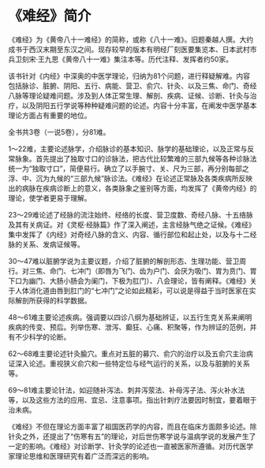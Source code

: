 # 《难经》简介



《难经》为《黄帝八十一难经》的简称，或称《八十一难》。旧题秦越人撰。大约成书于西汉末期至东汉之间。现存较早的版本有明经厂刻医要集览本、日本武村市兵卫刻宋·王九思《黄帝八十一难》集注本等。历代注释、发挥者约50家。


该书针对《内经》中深奥的中医学理论，归纳为81个问题，进行释疑解难。内容包括脉诊、脏腑、阴阳、五行、病能、营卫、俞穴、针灸、以及三焦、命门、奇经八脉等理论疑难问题。涉及到人体正常生理、解剖、疾病、证候、诊断、针灸与治疗，以及阴阳五行学说等种种疑难问题的论述。内容十分丰富，在阐发中医学基本理论方面占有重要的地位。


全书共3卷（一说5卷），分81难。


1～22难，主要论述脉学，介绍脉诊的基本知识、脉学的基础理论，以及正常与反常脉象。首先提出了独取寸口的诊脉法，把古代比较繁难的三部九候等各种诊脉法统一为“独取寸口”，简便易行。确立了以手腕寸、关、尺为三部，再分别每部之浮、中、沉为九候的“三部九候”脉诊法。《难经》在论述正常脉及各类疾病所反映出的病脉在疾病诊断上的意义，各类脉象之鉴别等方面，均发挥了《黄帝内经》的理论，使学者更易于理解。


23～29难论述了经脉的流注始终、经络的长度、营卫度数、奇经八脉、十五络脉及其有关病证。对《灵枢·经脉篇》作了深入阐述，主言经脉气绝之证候。《难经》集中发挥了《内经》对奇经八脉的含义、内容、循行部位和起止处，以及与十二经脉的关系、发病证候等。


30～47难以脏腑学说为主要议题，介绍了脏腑的解剖形态、生理功能、营卫周行。对三焦、命门、七冲门（即唇为飞门、齿为户门、会厌为吸门、胃为贲门、胃下口为幽门、大肠小肠会为阑门，下极为肛门）、八会理论，皆有阐释。《难经》关于人体消化道由唇到肛门的“七冲门”之论如此精彩，可以说是得益于当时医家在实际解剖所获得的科学数据。


48～61难主要论述疾病。强调要以四诊八纲为基础辨证，以五行生克关系来阐明疾病的传变、预后。列举伤寒、泄泻、癫狂、心痛、积聚等，作为辨证的范例，并有不少科学的论断。


62～68难主要论述针灸腧穴。重点对五脏的募穴、俞穴的治疗以及五俞穴主治病证深入论述。重视狭义俞穴和一些特定位与经气运行的关系，以及与脏腑的关系等。


69～81难主要论针法，如迎随补泻法、刺井泻荥法、补母泻子法、泻火补水法等，以及这些方法的应用、宜忌、注意事项。指出针刺疗法要因时制宜，要着眼于治未病。


《难经》不但在理论方面丰富了祖国医药学的内容，而且在临床方面颇多论述。除针灸之外，还提出了“伤寒有五”的理论，对后世伤寒学说与温病学说的发展产生了一定的影响。《难经》对诊断学、针灸学的论述也一直被医家所遵循。对历代医学家理论思维和医理研究有着广泛而深远的影响。